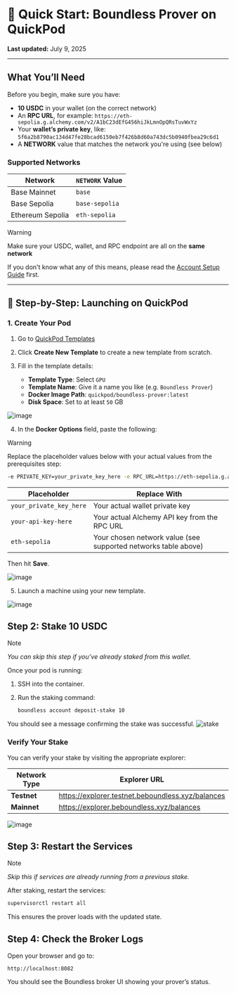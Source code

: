 # 🐝 Quick Start: Boundless Prover on QuickPod
**Last updated:** July 9, 2025

---

## What You’ll Need

Before you begin, make sure you have:

* **10 USDC** in your wallet (on the correct network)
* An **RPC URL**, for example:
  `https://eth-sepolia.g.alchemy.com/v2/A1bC23dEfG456hiJkLmnOpQRsTuvWxYz`
* Your **wallet’s private key**, like:
  `5f6a2b8790ac134d47fe28bcad6150eb7f426b8d60a743dc5b0940fbea29c6d1`
* A **NETWORK** value that matches the network you're using (see below)

### Supported Networks

| Network          | `NETWORK` Value |
| ---------------- | --------------- |
| Base Mainnet     | `base`          |
| Base Sepolia     | `base-sepolia`  |
| Ethereum Sepolia | `eth-sepolia`   |

> [!WARNING]
> Make sure your USDC, wallet, and RPC endpoint are all on the **same network**

If you don't know what any of this means, please read the [Account Setup Guide](./ACCOUNT.md) first.

---

## 🚀 Step-by-Step: Launching on QuickPod

### 1. Create Your Pod

1. Go to [QuickPod Templates](https://console.quickpod.io/templates)

2. Click **Create New Template** to create a new template from scratch.

3. Fill in the template details:
   - **Template Type**: Select `GPU`
   - **Template Name**: Give it a name you like (e.g. `Boundless Prover`)
   - **Docker Image Path**: `quickpod/boundless-prover:latest`
   - **Disk Space**: Set to at least `50` GB

  ![image](https://github.com/user-attachments/assets/bcd613ef-a054-4491-b8e9-ee2ccdd49c23)

4. In the **Docker Options** field, paste the following:

> [!WARNING]
> Replace the placeholder values below with your actual values from the prerequisites step:
   ```bash
   -e PRIVATE_KEY=your_private_key_here -e RPC_URL=https://eth-sepolia.g.alchemy.com/v2/your-api-key-here -e NETWORK=eth-sepolia -p 8082:8082 --shm-size=30g
   ```

   | Placeholder | Replace With |
   | ----------- | ------------ |
   | `your_private_key_here` | Your actual wallet private key |
   | `your-api-key-here` | Your actual Alchemy API key from the RPC URL |
   | `eth-sepolia` | Your chosen network value (see supported networks table above) |

   Then hit **Save**.

   ![image](https://github.com/user-attachments/assets/184c95db-c494-4b73-be87-9562d56abdc6)

5. Launch a machine using your new template.

![image](https://github.com/user-attachments/assets/95bf6229-d841-4bb3-914b-6e5c9b40e6c7)

## Step 2: Stake 10 USDC

> [!NOTE]
> *You can skip this step if you’ve already staked from this wallet.*

Once your pod is running:

1. SSH into the container.
2. Run the staking command:

   ```bash
   boundless account deposit-stake 10
   ```

You should see a message confirming the stake was successful.
![stake](https://github.com/user-attachments/assets/38567b4a-2339-44eb-9458-919188224a33)

### Verify Your Stake

You can verify your stake by visiting the appropriate explorer:

| Network Type | Explorer URL |
| ------------ | ------------ |
| **Testnet** | https://explorer.testnet.beboundless.xyz/balances |
| **Mainnet** | https://explorer.beboundless.xyz/balances |

![image](https://github.com/user-attachments/assets/05772bf4-f214-484e-99c9-b2375aa220df)

## Step 3: Restart the Services

> [!NOTE]
> *Skip this if services are already running from a previous stake.*

After staking, restart the services:

```bash
supervisorctl restart all
```

This ensures the prover loads with the updated state.

## Step 4: Check the Broker Logs

Open your browser and go to:

```
http://localhost:8082
```

You should see the Boundless broker UI showing your prover’s status.
